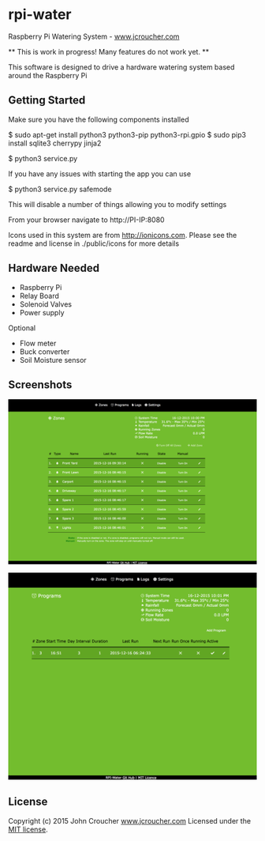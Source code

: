 # rpi-water
Raspberry Pi Watering System - www.jcroucher.com

** This is work in progress! Many features do not work yet. **

This software is designed to drive a hardware watering system based around the Raspberry Pi

## Getting Started

Make sure you have the following components installed

$ sudo apt-get install python3 python3-pip python3-rpi.gpio
$ sudo pip3 install sqlite3 cherrypy jinja2

$ python3 service.py

If you have any issues with starting the app you can use 

$ python3 service.py safemode

This will disable a number of things allowing you to modify settings

From your browser navigate to http://PI-IP:8080


Icons used in this system are from http://ionicons.com. Please see the readme and license in ./public/icons for more details

## Hardware Needed

- Raspberry Pi
- Relay Board
- Solenoid Valves
- Power supply

Optional

- Flow meter
- Buck converter
- Soil Moisture sensor


## Screenshots

![alt text](screenshots/screenshot-zones.png "Zones Page")

![alt text](screenshots/screenshot-programs.png "Programs Page")


## License

Copyright (c) 2015 John Croucher www.jcroucher.com
Licensed under the [MIT license](http://opensource.org/licenses/MIT).

